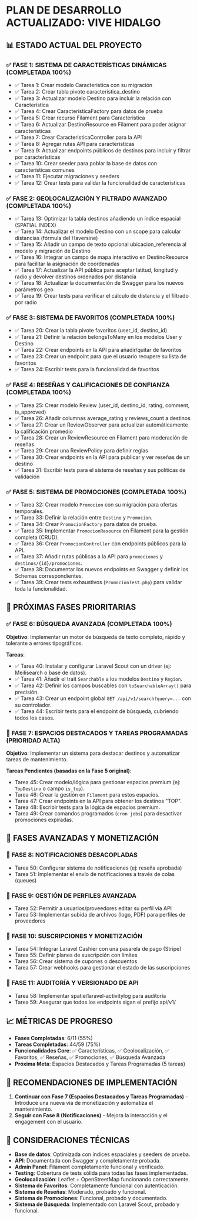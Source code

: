 # PLAN DE DESARROLLO ACTUALIZADO: VIVE HIDALGO

## 📊 ESTADO ACTUAL DEL PROYECTO

### ✅ FASE 1: SISTEMA DE CARACTERÍSTICAS DINÁMICAS (COMPLETADA 100%)
- ✅ Tarea 1: Crear modelo Caracteristica con su migración
- ✅ Tarea 2: Crear tabla pivote caracteristica_destino
- ✅ Tarea 3: Actualizar modelo Destino para incluir la relación con Caracteristica
- ✅ Tarea 4: Crear CaracteristicaFactory para datos de prueba
- ✅ Tarea 5: Crear recurso Filament para Caracteristica
- ✅ Tarea 6: Actualizar DestinoResource en Filament para poder asignar características
- ✅ Tarea 7: Crear CaracteristicaController para la API
- ✅ Tarea 8: Agregar rutas API para características
- ✅ Tarea 9: Actualizar endpoints públicos de destinos para incluir y filtrar por características
- ✅ Tarea 10: Crear seeder para poblar la base de datos con características comunes
- ✅ Tarea 11: Ejecutar migraciones y seeders
- ✅ Tarea 12: Crear tests para validar la funcionalidad de características

### ✅ FASE 2: GEOLOCALIZACIÓN Y FILTRADO AVANZADO (COMPLETADA 100%)
- ✅ Tarea 13: Optimizar la tabla destinos añadiendo un índice espacial (SPATIAL INDEX)
- ✅ Tarea 14: Actualizar el modelo Destino con un scope para calcular distancias (fórmula del Haversine)
- ✅ Tarea 15: Añadir un campo de texto opcional ubicacion_referencia al modelo y migración de Destino
- ✅ Tarea 16: Integrar un campo de mapa interactivo en DestinoResource para facilitar la asignación de coordenadas
- ✅ Tarea 17: Actualizar la API pública para aceptar latitud, longitud y radio y devolver destinos ordenados por distancia
- ✅ Tarea 18: Actualizar la documentación de Swagger para los nuevos parámetros geo
- ✅ Tarea 19: Crear tests para verificar el cálculo de distancia y el filtrado por radio

### ✅ FASE 3: SISTEMA DE FAVORITOS (COMPLETADA 100%)
- ✅ Tarea 20: Crear la tabla pivote favoritos (user_id, destino_id)
- ✅ Tarea 21: Definir la relación belongsToMany en los modelos User y Destino
- ✅ Tarea 22: Crear endpoints en la API para añadir/quitar de favoritos
- ✅ Tarea 23: Crear un endpoint para que el usuario recupere su lista de favoritos
- ✅ Tarea 24: Escribir tests para la funcionalidad de favoritos

### ✅ FASE 4: RESEÑAS Y CALIFICACIONES DE CONFIANZA (COMPLETADA 100%)
- ✅ Tarea 25: Crear modelo Review (user_id, destino_id, rating, comment, is_approved)
- ✅ Tarea 26: Añadir columnas average_rating y reviews_count a destinos
- ✅ Tarea 27: Crear un ReviewObserver para actualizar automáticamente la calificación promedio
- ✅ Tarea 28: Crear un ReviewResource en Filament para moderación de reseñas
- ✅ Tarea 29: Crear una ReviewPolicy para definir reglas
- ✅ Tarea 30: Crear endpoints en la API para publicar y ver reseñas de un destino
- ✅ Tarea 31: Escribir tests para el sistema de reseñas y sus políticas de validación

### ✅ FASE 5: SISTEMA DE PROMOCIONES (COMPLETADA 100%)
- ✅ Tarea 32: Crear modelo `Promocion` con su migración para ofertas temporales.
- ✅ Tarea 33: Definir la relación entre `Destino` y `Promocion`.
- ✅ Tarea 34: Crear `PromocionFactory` para datos de prueba.
- ✅ Tarea 35: Implementar `PromocionResource` en Filament para la gestión completa (CRUD).
- ✅ Tarea 36: Crear `PromocionController` con endpoints públicos para la API.
- ✅ Tarea 37: Añadir rutas públicas a la API para `promociones` y `destinos/{id}/promociones`.
- ✅ Tarea 38: Documentar los nuevos endpoints en Swagger y definir los Schemas correspondientes.
- ✅ Tarea 39: Crear tests exhaustivos (`PromocionTest.php`) para validar toda la funcionalidad.

## 🚀 PRÓXIMAS FASES PRIORITARIAS

### ✅ FASE 6: BÚSQUEDA AVANZADA (COMPLETADA 100%)
**Objetivo**: Implementar un motor de búsqueda de texto completo, rápido y tolerante a errores tipográficos.

**Tareas**:
- ✅ Tarea 40: Instalar y configurar Laravel Scout con un driver (ej: Meilisearch o base de datos).
- ✅ Tarea 41: Añadir el trait `Searchable` a los modelos `Destino` y `Region`.
- ✅ Tarea 42: Definir los campos buscables con `toSearchableArray()` para precisión.
- ✅ Tarea 43: Crear un endpoint global `GET /api/v1/search?query=...` con su controlador.
- ✅ Tarea 44: Escribir tests para el endpoint de búsqueda, cubriendo todos los casos.

### 📍 FASE 7: ESPACIOS DESTACADOS Y TAREAS PROGRAMADAS (PRIORIDAD ALTA)
**Objetivo**: Implementar un sistema para destacar destinos y automatizar tareas de mantenimiento.

**Tareas Pendientes (basadas en la Fase 5 original)**:
- Tarea 45: Crear modelo/lógica para gestionar espacios premium (ej: `TopDestino` o campo `is_top`).
- Tarea 46: Crear la gestión en `Filament` para estos espacios.
- Tarea 47: Crear endpoints en la API para obtener los destinos "TOP".
- Tarea 48: Escribir tests para la lógica de espacios premium.
- Tarea 49: Crear comandos programados (`cron jobs`) para desactivar promociones expiradas.

## 🎯 FASES AVANZADAS Y MONETIZACIÓN

### 📍 FASE 8: NOTIFICACIONES DESACOPLADAS
- Tarea 50: Configurar sistema de notificaciones (ej: reseña aprobada)
- Tarea 51: Implementar el envío de notificaciones a través de colas (queues)

### 📍 FASE 9: GESTIÓN DE PERFILES AVANZADA
- Tarea 52: Permitir a usuarios/proveedores editar su perfil vía API
- Tarea 53: Implementar subida de archivos (logo, PDF) para perfiles de proveedores

### 📍 FASE 10: SUSCRIPCIONES Y MONETIZACIÓN
- Tarea 54: Integrar Laravel Cashier con una pasarela de pago (Stripe)
- Tarea 55: Definir planes de suscripción con límites
- Tarea 56: Crear sistema de cupones o descuentos
- Tarea 57: Crear webhooks para gestionar el estado de las suscripciones

### 📍 FASE 11: AUDITORÍA Y VERSIONADO DE API
- Tarea 58: Implementar spatie/laravel-activitylog para auditoría
- Tarea 59: Asegurar que todos los endpoints sigan el prefijo api/v1/

## 📈 MÉTRICAS DE PROGRESO

- **Fases Completadas**: 6/11 (55%)
- **Tareas Completadas**: 44/59 (75%)
- **Funcionalidades Core**: ✅ Características, ✅ Geolocalización, ✅ Favoritos, ✅ Reseñas, ✅ Promociones, ✅ Búsqueda Avanzada
- **Próxima Meta**: Espacios Destacados y Tareas Programadas (5 tareas)

## 🎯 RECOMENDACIONES DE IMPLEMENTACIÓN

1. **Continuar con Fase 7 (Espacios Destacados y Tareas Programadas)** - Introduce una nueva vía de monetización y automatiza el mantenimiento.
2. **Seguir con Fase 8 (Notificaciones)** - Mejora la interacción y el engagement con el usuario.

## 🔧 CONSIDERACIONES TÉCNICAS

- **Base de datos**: Optimizada con índices espaciales y seeders de prueba.
- **API**: Documentada con Swagger y completamente probada.
- **Admin Panel**: Filament completamente funcional y verificado.
- **Testing**: Cobertura de tests sólida para todas las fases implementadas.
- **Geolocalización**: Leaflet + OpenStreetMap funcionando correctamente.
- **Sistema de Favoritos**: Completamente funcional con autenticación.
- **Sistema de Reseñas**: Moderado, probado y funcional.
- **Sistema de Promociones**: Funcional, probado y documentado.
- **Sistema de Búsqueda**: Implementado con Laravel Scout, probado y funcional. 